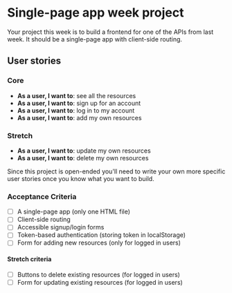 # Single-page app week project

Your project this week is to build a frontend for one of the APIs from last week. It should be a single-page app with client-side routing.

## User stories

### Core

- **As a user, I want to**: see all the resources
- **As a user, I want to**: sign up for an account
- **As a user, I want to**: log in to my account
- **As a user, I want to**: add my own resources

### Stretch

- **As a user, I want to**: update my own resources
- **As a user, I want to**: delete my own resources

Since this project is open-ended you'll need to write your own more specific user stories once you know what you want to build.

### Acceptance Criteria

- [ ] A single-page app (only one HTML file)
- [ ] Client-side routing
- [ ] Accessible signup/login forms
- [ ] Token-based authentication (storing token in localStorage)
- [ ] Form for adding new resources (only for logged in users)

#### Stretch criteria

- [ ] Buttons to delete existing resources (for logged in users)
- [ ] Form for updating existing resources (for logged in users)
